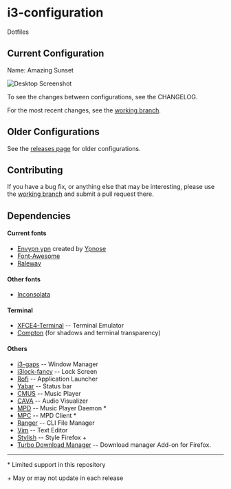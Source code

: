 # i3-configuration
Dotfiles

## Current Configuration
Name: Amazing Sunset

![Desktop Screenshot](http://i.imgur.com/rCw5yru.png)

To see the changes between configurations, see the CHANGELOG.

For the most recent changes, see the [working branch](https://github.com/clyde80/i3-configuruation/tree/working).

## Older Configurations
See the [releases page](https://github.com/clyde80/i3-configuration/releases) for older configurations.

## Contributing
If you have a bug fix, or anything else that may be interesting, please use the [working branch](https://github.com/clyde80/i3-configuration/tree/working) and submit a pull request there.

## Dependencies

#### Current fonts
- [Envypn ypn](https://github.com/Tecate/bitmap-fonts/tree/master/bitmap/envypn-font) created by [Ypnose](https://github.com/Ypnose)
- [Font-Awesome](http://fontawesome.io/)
- [Raleway](https://fonts.google.com/specimen/Raleway)

#### Other fonts
- [Inconsolata](https://fonts.google.com/specimen/Inconsolata)

#### Terminal
- [XFCE4-Terminal](https://launchpad.net/xfce4-terminal) -- Terminal Emulator
- [Compton](https://github.com/chjj/compton) (for shadows and terminal transparency)

#### Others
- [i3-gaps](https://github.com/Airblader/i3) -- Window Manager
- [i3lock-fancy](https://github.com/meskarune/i3lock-fancy) -- Lock Screen
- [Rofi](https://github.com/DaveDavenport/rofi) -- Application Launcher
- [Yabar](https://github.com/geommer/yabar) -- Status bar
- [CMUS](https://github.com/cmus/cmus) -- Music Player
- [CAVA](https://github.com/karlstav/cava) -- Audio Visualizer
- [MPD](https://www.musicpd.org/) -- Music Player Daemon *
- [MPC](https://www.musicpd.org/clients/mpc/) -- MPD Client *
- [Ranger](https://github.com/ranger/ranger) -- CLI File Manager
- [Vim](https://github.com/vim/vim) -- Text Editor
- [Stylish](https://addons.mozilla.org/en-US/firefox/addon/stylish/) -- Style Firefox +
- [Turbo Download Manager](https://github.com/inbasic/turbo-download-manager) -- Download manager Add-on for Firefox.

***
\* Limited support in this repository

\+ May or may not update in each release
